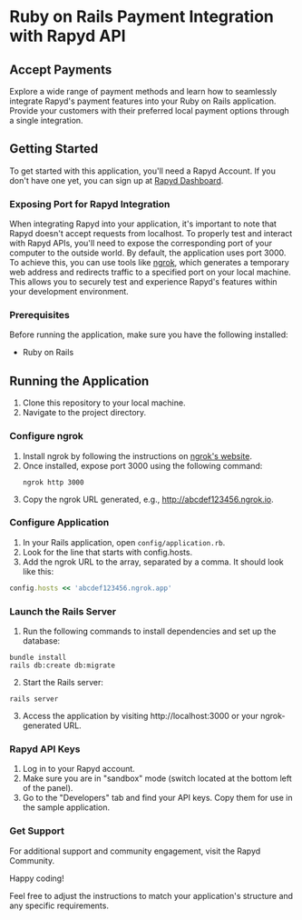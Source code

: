 # Ruby on Rails Payment Integration with Rapyd API

## Accept Payments

Explore a wide range of payment methods and learn how to seamlessly integrate Rapyd's payment features into your Ruby on Rails application. Provide your customers with their preferred local payment options through a single integration.

## Getting Started

To get started with this application, you'll need a Rapyd Account. If you don't have one yet, you can sign up at [Rapyd Dashboard](https://dashboard.rapyd.net/sign-up).

### Exposing Port for Rapyd Integration

When integrating Rapyd into your application, it's important to note that Rapyd doesn't accept requests from localhost. To properly test and interact with Rapyd APIs, you'll need to expose the corresponding port of your computer to the outside world. By default, the application uses port 3000. To achieve this, you can use tools like [ngrok](https://ngrok.com), which generates a temporary web address and redirects traffic to a specified port on your local machine. This allows you to securely test and experience Rapyd's features within your development environment.

### Prerequisites

Before running the application, make sure you have the following installed:

- Ruby on Rails

## Running the Application

1. Clone this repository to your local machine.
2. Navigate to the project directory.

### Configure ngrok

1. Install ngrok by following the instructions on [ngrok's website](https://ngrok.com).
2. Once installed, expose port 3000 using the following command:
   ```shell
   ngrok http 3000
   ```
3. Copy the ngrok URL generated, e.g., http://abcdef123456.ngrok.io.

### Configure Application

1. In your Rails application, open `config/application.rb`.
2. Look for the line that starts with config.hosts.
3. Add the ngrok URL to the array, separated by a comma. It should look like this:

```ruby
config.hosts << 'abcdef123456.ngrok.app'
```
### Launch the Rails Server

1. Run the following commands to install dependencies and set up the database:

```shell
bundle install
rails db:create db:migrate
```

2. Start the Rails server:

```shell
rails server
```

3. Access the application by visiting http://localhost:3000 or your ngrok-generated URL.

### Rapyd API Keys

1. Log in to your Rapyd account.
2. Make sure you are in "sandbox" mode (switch located at the bottom left of the panel).
3. Go to the "Developers" tab and find your API keys. Copy them for use in the sample application.

### Get Support

For additional support and community engagement, visit the Rapyd Community.

Happy coding!

Feel free to adjust the instructions to match your application's structure and any specific requirements.
